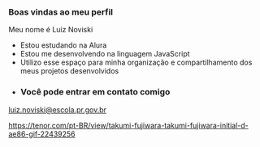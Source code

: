 ### Boas vindas ao meu perfil

Meu nome é Luiz Noviski

- Estou estudando na Alura
- Estou me desenvolvendo na linguagem JavaScript
- Utilizo esse espaço para minha organização e compartilhamento dos meus projetos desenvolvidos
- ### Você pode entrar em contato comigo

luiz.noviski@escola.pr.gov.br

https://tenor.com/pt-BR/view/takumi-fujiwara-takumi-fujiwara-initial-d-ae86-gif-22439256
